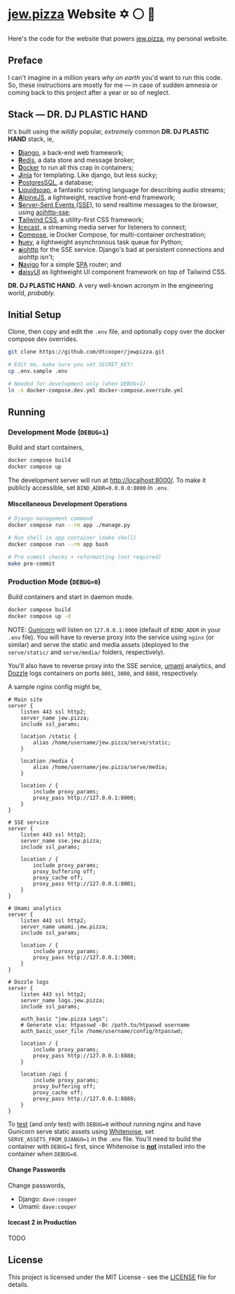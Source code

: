 # [jew.pizza](https://jew.pizza) Website ✡️ ⚪ 🍕

Here's the code for the website that powers [jew.pizza](https://jew.pizza), my
personal website.


## Preface

I can't imagine in a million years _why on earth_ you'd want to run this code.
So, these instructions are mostly for me &mdash; in case of sudden amnesia or
coming back to this project after a year or so of neglect.


## Stack &mdash; **DR. DJ PLASTIC HAND**

It's built using the _wildly_ popular, _extremely_ common **DR. DJ PLASTIC HAND**
stack, ie,

* [**D**jango](https://www.djangoproject.com/), a back-end web framework;
* [**R**edis](https://redis.io/), a data store and message broker;
* [**D**ocker](https://www.docker.com/) to run all this crap in containers;
* [**J**inja](https://jinja.palletsprojects.com/) for templating. Like django,
    but less sucky;
* [**P**ostgresSQL](https://www.postgresql.org/), a database;
* [**L**iquidsoap](https://www.liquidsoap.info/), a fantastic scripting language
    for describing audio streams;
* [**A**lpineJS](https://alpinejs.dev/), a lightweight, reactive front-end
    framework;
* [**S**erver-Sent Events (SSE)](https://en.wikipedia.org/wiki/Server-sent_events),
    to send realtime messages to the browser, using
    [aoihttp-sse](https://github.com/aio-libs/aiohttp-sse);
* [**T**ailwind CSS](https://tailwindcss.com/), a utility-first CSS framework;
* [**I**cecast](https://icecast.org/), a streaming media server for listeners to
    connect;
* [**C**ompose](https://docs.docker.com/compose/), ie Docker Compose, for
    multi-container orchestration;
* [**h**uey](https://huey.readthedocs.io/), a lightweight asynchronous task
    queue for Python;
* [**a**iohttp](https://docs.aiohttp.org/) for the SSE service. Django's bad at
    persistent connections and aiohttp isn't;
* [**N**avigo](https://github.com/krasimir/navigo) for a simple
    [SPA](https://en.wikipedia.org/wiki/Single-page_application) router; and
* [**d**aisyUI](https://daisyui.com/) as lightweight UI component framework on
    top of Tailwind CSS.

**DR. DJ PLASTIC HAND**. A very well-known acronym in the engineering world, _probably._


## Initial Setup
Clone, then copy and edit the `.env` file, and optionally copy over the docker
compose dev overrides.

```bash
git clone https://github.com/dtcooper/jewpizza.git

# Edit me, make sure you set SECRET_KEY!
cp .env.sample .env

# Needed for development only (when DEBUG=1)
ln -s docker-compose.dev.yml docker-compose.override.yml
```


## Running

### Development Mode (`DEBUG=1`)

Build and start containers,

```bash
docker compose build
docker compose up
```

The development server will run at <http://localhost:8000/>. To make it publicly
accessible, set `BIND_ADDR=0.0.0.0:8000` in `.env`.


#### Miscellaneous Development Operations

```bash
# Django management command
docker compose run --rm app ./manage.py

# Run shell in app container (make shell)
docker compose run --rm app bash

# Pre commit checks + reformatting (not required)
make pre-commit
```


### Production Mode (`DEBUG=0`)

Build containers and start in daemon mode.

```bash
docker compose build
docker compose up -d
```

NOTE: [Gunicorn](https://gunicorn.org/) will listen on `127.0.0.1:8000`
(default of `BIND_ADDR` in your `.env` file). You will have to reverse proxy
into the service using `nginx` (or similar) and serve the static and media assets
(deployed to the `serve/static/` and `serve/media/` folders, respectively).

You'll also have to reverse proxy into the SSE service, [umami](https://umami.is/)
analytics, and [Dozzle](https://dozzle.dev/) logs containers on ports `8001`,
`3000`, and `8888`, respectively.

A sample nginx config might be,

```nginx
# Main site
server {
    listen 443 ssl http2;
    server_name jew.pizza;
    include ssl_params;

    location /static {
        alias /home/username/jew.pizza/serve/static;
    }

    location /media {
        alias /home/username/jew.pizza/serve/media;
    }

    location / {
        include proxy_params;
        proxy_pass http://127.0.0.1:8000;
    }
}

# SSE service
server {
    listen 443 ssl http2;
    server_name sse.jew.pizza;
    include ssl_params;

    location / {
        include proxy_params;
        proxy_buffering off;
        proxy_cache off;
        proxy_pass http://127.0.0.1:8001;
    }
}

# Umami analytics
server {
    listen 443 ssl http2;
    server_name umami.jew.pizza;
    include ssl_params;

    location / {
        include proxy_params;
        proxy_pass http://127.0.0.1:3000;
    }
}

# Dozzle logs
server {
    listen 443 ssl http2;
    server_name logs.jew.pizza;
    include ssl_params;

    auth_basic "jew.pizza Logs";
    # Generate via: htpasswd -Bc /path.to/htpaswd username
    auth_basic_user_file /home/username/config/htpasswd;

    location / {
        include proxy_params;
        proxy_pass http://127.0.0.1:8888;
    }

    location /api {
        include proxy_params;
        proxy_buffering off;
        proxy_cache off;
        proxy_pass http://127.0.0.1:8888;
    }
}
```

To <ins>test</ins> (and _only_ test) with `DEBUG=0` without running nginx and
have Gunicorn serve static assets using [Whitenoise](http://whitenoise.evans.io/en/stable/),
set `SERVE_ASSETS_FROM_DJANGO=1` in the `.env` file. You'll need to build the
container with `DEBUG=1` first, since Whitenoise is <ins>**not**</ins> installed
into the container when `DEBUG=0`.


#### Change Passwords

Change passwords,

* Django: `dave:cooper`
* Umami: `dave:cooper`


#### Icecast 2 in Production

TODO


## License

This project is licensed under the MIT License - see the [LICENSE](LICENSE) file
for details.
